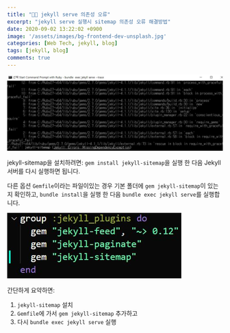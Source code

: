 ```yaml
---
title: "👨‍💻 jekyll serve 의존성 오류"
excerpt: "jekyll serve 실행시 sitemap 의존성 오류 해결방법"
date: 2020-09-02 13:22:02 +0900
image: '/assets/images/bg-frontend-dev-unsplash.jpg'
categories: [Web Tech, jekyll, blog]
tags: [jekyll, blog]
comments: true
---
```


![jekyll serve에서 fail](/assets/images/posts/2020/09/jeykll-sitemap-fail.jpg)

jekyll-sitemap을 설치하려면: `gem install jekyll-sitemap`을 실행 한 다음 Jekyll 서버를 다시 실행하면 됩니다.

다른 옵션 ```Gemfile```이라는 파일이있는 경우 기본 폴더에 ```gem jekyll-sitemap```이 있는지 확인하고, ```bundle install```을 실행 한 다음 ```bundle exec jekyll serve```를 실행합니다.

![jekyll serve에서 fail](/assets/images/posts/2020/09/jeykll-sitemap-gemfile.jpg)

간단하게 요약하면:
1. `jekyll-sitemap` 설치
2. `Gemfile`에 가서 `gem jekyll-sitemap` 추가하고
3. 다시 `bundle exec jekyll serve` 실행